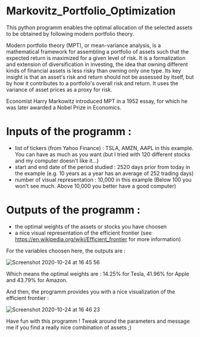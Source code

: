 # Markovitz_Portfolio_Optimization

This python programm enables the optimal allocation of the selected assets to be obtained by following modern portfolio theory. 

Modern portfolio theory (MPT), or mean-variance analysis, is a mathematical framework for assembling a portfolio of assets such that the expected return is maximized for a given level of risk. It is a formalization and extension of diversification in investing, the idea that owning different kinds of financial assets is less risky than owning only one type. Its key insight is that an asset's risk and return should not be assessed by itself, but by how it contributes to a portfolio's overall risk and return. It uses the variance of asset prices as a proxy for risk.

Economist Harry Markowitz introduced MPT in a 1952 essay, for which he was later awarded a Nobel Prize in Economics.

# Inputs of the programm :

- list of tickers (from Yahoo Finance) : TSLA, AMZN, AAPL in this example. You can have as much as you want (but I tried with 120 different stocks and my computer doesn't like it...)
- start and end date of the period studied : 2520 days prior from today in the example (e.g. 10 years as a year has an average of 252 trading days)
- number of visual representation : 10,000 in this example (Below 100 you won't see much. Above 10,000 you better have a good computer)

# Outputs of the programm :

- the optimal weights of the assets or stocks you have choosen
- a nice visual representation of the efficient frontier (see https://en.wikipedia.org/wiki/Efficient_frontier for more information)


For the variables choosen here, the outputs are :

![Screenshot 2020-10-24 at 16 45 56](https://user-images.githubusercontent.com/35689674/97084683-19eeb580-1619-11eb-95ef-dc3f1033907b.png)

Which means the optimal weights are : 14.25% for Tesla, 41.96% for Apple and 43.79% for Amazon.

And then, the programm provides you with a nice visualization of the efficient frontier :

![Screenshot 2020-10-24 at 16 46 23](https://user-images.githubusercontent.com/35689674/97084800-b0bb7200-1619-11eb-8280-f1209b9f4822.png)

Have fun with this programm ! Tweak around the parameters and message me if you find a really nice combination of assets ;)
